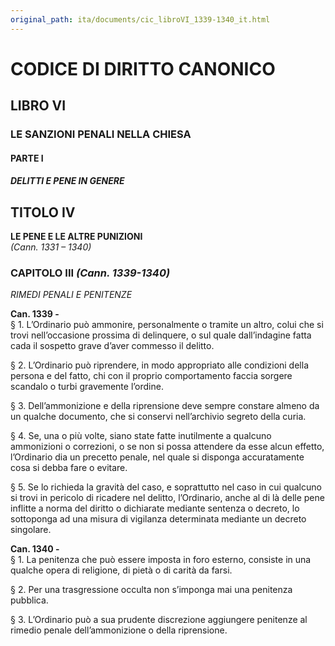 ```yaml
---
original_path: ita/documents/cic_libroVI_1339-1340_it.html
---
```


# CODICE DI DIRITTO CANONICO

## LIBRO VI

### LE SANZIONI PENALI NELLA CHIESA

#### PARTE I

##### DELITTI E PENE IN GENERE

## TITOLO IV

**LE PENE E LE ALTRE PUNIZIONI**  
*(Cann. 1331 – 1340)*

### CAPITOLO III *(Cann. 1339-1340)*

*RIMEDI PENALI E PENITENZE*

**Can. 1339 -**  
§ 1. L’Ordinario può ammonire, personalmente o tramite un altro, colui che si trovi nell’occasione prossima di delinquere, o sul quale dall’indagine fatta cada il sospetto grave d’aver commesso il delitto.

§ 2. L’Ordinario può riprendere, in modo appropriato alle condizioni della persona e del fatto, chi con il proprio comportamento faccia sorgere scandalo o turbi gravemente l’ordine.

§ 3. Dell’ammonizione e della riprensione deve sempre constare almeno da un qualche documento, che si conservi nell’archivio segreto della curia.

§ 4. Se, una o più volte, siano state fatte inutilmente a qualcuno ammonizioni o correzioni, o se non si possa attendere da esse alcun effetto, l’Ordinario dia un precetto penale, nel quale si disponga accuratamente cosa si debba fare o evitare.

§ 5. Se lo richieda la gravità del caso, e soprattutto nel caso in cui qualcuno si trovi in pericolo di ricadere nel delitto, l’Ordinario, anche al di là delle pene inflitte a norma del diritto o dichiarate mediante sentenza o decreto, lo sottoponga ad una misura di vigilanza determinata mediante un decreto singolare.

**Can. 1340 -**  
§ 1. La penitenza che può essere imposta in foro esterno, consiste in una qualche opera di religione, di pietà o di carità da farsi.

§ 2. Per una trasgressione occulta non s’imponga mai una penitenza pubblica.

§ 3. L’Ordinario può a sua prudente discrezione aggiungere penitenze al rimedio penale dell’ammonizione o della riprensione.